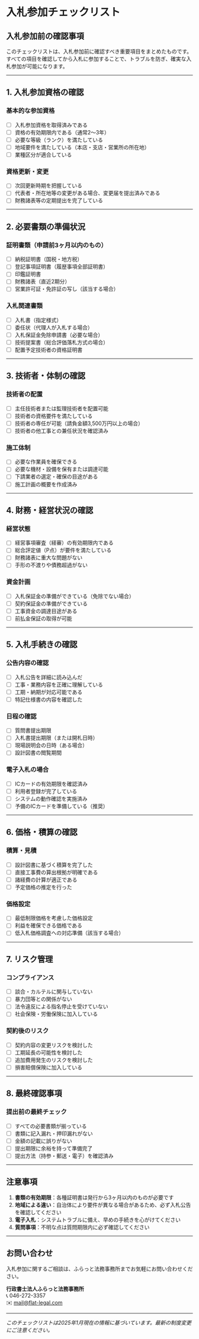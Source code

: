 # 入札参加チェックリスト

## 入札参加前の確認事項

このチェックリストは、入札参加前に確認すべき重要項目をまとめたものです。  
すべての項目を確認してから入札に参加することで、トラブルを防ぎ、確実な入札参加が可能になります。

---

## 1. 入札参加資格の確認

### 基本的な参加資格
- [ ] 入札参加資格を取得済みである
- [ ] 資格の有効期限内である（通常2～3年）
- [ ] 必要な等級（ランク）を満たしている
- [ ] 地域要件を満たしている（本店・支店・営業所の所在地）
- [ ] 業種区分が適合している

### 資格更新・変更
- [ ] 次回更新時期を把握している
- [ ] 代表者・所在地等の変更がある場合、変更届を提出済みである
- [ ] 財務諸表等の定期提出を完了している

---

## 2. 必要書類の準備状況

### 証明書類（申請前3ヶ月以内のもの）
- [ ] 納税証明書（国税・地方税）
- [ ] 登記事項証明書（履歴事項全部証明書）
- [ ] 印鑑証明書
- [ ] 財務諸表（直近2期分）
- [ ] 営業許可証・免許証の写し（該当する場合）

### 入札関連書類
- [ ] 入札書（指定様式）
- [ ] 委任状（代理人が入札する場合）
- [ ] 入札保証金免除申請書（必要な場合）
- [ ] 技術提案書（総合評価落札方式の場合）
- [ ] 配置予定技術者の資格証明書

---

## 3. 技術者・体制の確認

### 技術者の配置
- [ ] 主任技術者または監理技術者を配置可能
- [ ] 技術者の資格要件を満たしている
- [ ] 技術者の専任が可能（請負金額3,500万円以上の場合）
- [ ] 技術者の他工事との兼任状況を確認済み

### 施工体制
- [ ] 必要な作業員を確保できる
- [ ] 必要な機材・設備を保有または調達可能
- [ ] 下請業者の選定・確保の目途がある
- [ ] 施工計画の概要を作成済み

---

## 4. 財務・経営状況の確認

### 経営状態
- [ ] 経営事項審査（経審）の有効期限内である
- [ ] 総合評定値（P点）が要件を満たしている
- [ ] 財務諸表に重大な問題がない
- [ ] 手形の不渡りや債務超過がない

### 資金計画
- [ ] 入札保証金の準備ができている（免除でない場合）
- [ ] 契約保証金の準備ができている
- [ ] 工事資金の調達目途がある
- [ ] 前払金保証の取得が可能

---

## 5. 入札手続きの確認

### 公告内容の確認
- [ ] 入札公告を詳細に読み込んだ
- [ ] 工事・業務内容を正確に理解している
- [ ] 工期・納期が対応可能である
- [ ] 特記仕様書の内容を確認した

### 日程の確認
- [ ] 質問書提出期限
- [ ] 入札書提出期限（または開札日時）
- [ ] 現場説明会の日時（ある場合）
- [ ] 設計図書の閲覧期間

### 電子入札の場合
- [ ] ICカードの有効期限を確認済み
- [ ] 利用者登録が完了している
- [ ] システムの動作確認を実施済み
- [ ] 予備のICカードを準備している（推奨）

---

## 6. 価格・積算の確認

### 積算・見積
- [ ] 設計図書に基づく積算を完了した
- [ ] 直接工事費の算出根拠が明確である
- [ ] 諸経費の計算が適正である
- [ ] 予定価格の推定を行った

### 価格設定
- [ ] 最低制限価格を考慮した価格設定
- [ ] 利益を確保できる価格である
- [ ] 低入札価格調査への対応準備（該当する場合）

---

## 7. リスク管理

### コンプライアンス
- [ ] 談合・カルテルに関与していない
- [ ] 暴力団等との関係がない
- [ ] 法令違反による指名停止を受けていない
- [ ] 社会保険・労働保険に加入している

### 契約後のリスク
- [ ] 契約内容の変更リスクを検討した
- [ ] 工期延長の可能性を検討した
- [ ] 追加費用発生のリスクを検討した
- [ ] 損害賠償保険に加入している

---

## 8. 最終確認事項

### 提出前の最終チェック
- [ ] すべての必要書類が揃っている
- [ ] 書類に記入漏れ・押印漏れがない
- [ ] 金額の記載に誤りがない
- [ ] 提出期限に余裕を持って準備完了
- [ ] 提出方法（持参・郵送・電子）を確認済み

---

## 注意事項

1. **書類の有効期限**：各種証明書は発行から3ヶ月以内のものが必要です
2. **地域による違い**：自治体により要件が異なる場合があるため、必ず入札公告を確認してください
3. **電子入札**：システムトラブルに備え、早めの手続きを心がけてください
4. **質問事項**：不明な点は質問期限内に必ず確認してください

---

## お問い合わせ

入札参加に関するご相談は、ふらっと法務事務所までお気軽にお問い合わせください。

**行政書士法人ふらっと法務事務所**  
📞 046-272-3357  
✉️ mail@flat-legal.com

---

*このチェックリストは2025年1月現在の情報に基づいています。最新の制度変更にご注意ください。*